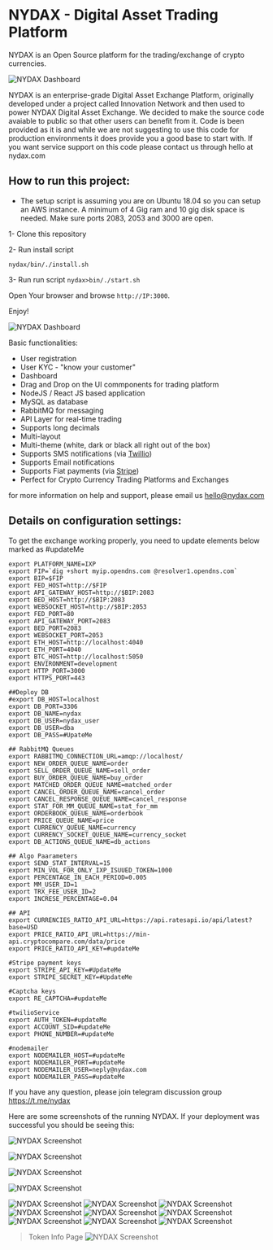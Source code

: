 
NYDAX - Digital Asset Trading Platform
======================================

NYDAX is an Open Source platform for the trading/exchange of crypto currencies.


![NYDAX Dashboard](/images/NYDAX5.png)

NYDAX is an enterprise-grade Digital Asset Exchange Platform, originally developed under a project called Innovation Network and then used to power NYDAX Digital Asset Exchange.
We decided to make the source code avaiable to public so that other users can benefit from it. Code is been provided as it is and while we are not suggesting to use this code for production environments it does provide you a good base to start with.
If you want service support on this code please contact us through hello at nydax.com

How to run this project:
------------------------

- The setup script is assuming you are on Ubuntu 18.04 so you can setup an AWS instance. A minimum of 4 Gig ram and 10 gig disk space is needed. Make sure ports 2083, 2053 and 3000 are open.

1- Clone this repository

2- Run install script

`nydax/bin/./install.sh`

3- Run run script `nydax>bin/./start.sh`

Open Your browser and browse `http://IP:3000`.

Enjoy!


![NYDAX Dashboard](/images/NYDAX13.png)

Basic functionalities:
- User registration
- User KYC - "know your customer"
- Dashboard
- Drag and Drop on the UI commponents for trading platform
- NodeJS / React JS based application 
- MySQL as database
- RabbitMQ for messaging 
- API Layer for real-time trading 
- Supports long decimals
- Multi-layout
- Multi-theme (white, dark or black all right out of the box) 
- Supports SMS notifications (via [Twillio](https://www.twilio.com/)) 
- Supports Email notifications 
- Supports Fiat payments (via [Stripe](https://stripe.com/))
- Perfect for Crypto Currency Trading Platforms and Exchanges 

for more information on help and support, please email us hello@nydax.com


Details on configuration settings:
----------------------------------

To get the exchange working properly, you need to update elements below marked as #updateMe

```
export PLATFORM_NAME=IXP
export FIP=`dig +short myip.opendns.com @resolver1.opendns.com`
export BIP=$FIP
export FED_HOST=http://$FIP
export API_GATEWAY_HOST=http://$BIP:2083
export BED_HOST=http://$BIP:2083
export WEBSOCKET_HOST=http://$BIP:2053
export FED_PORT=80
export API_GATEWAY_PORT=2083
export BED_PORT=2083
export WEBSOCKET_PORT=2053
export ETH_HOST=http://localhost:4040
export ETH_PORT=4040
export BTC_HOST=http://localhost:5050
export ENVIRONMENT=development
export HTTP_PORT=3000
export HTTPS_PORT=443

##Deploy DB
#export DB_HOST=localhost
export DB_PORT=3306
export DB_NAME=nydax
export DB_USER=nydax_user
export DB_USER=dba
export DB_PASS=#UpateMe

## RabbitMQ Queues
export RABBITMQ_CONNECTION_URL=amqp://localhost/
export NEW_ORDER_QUEUE_NAME=order
export SELL_ORDER_QUEUE_NAME=sell_order
export BUY_ORDER_QUEUE_NAME=buy_order
export MATCHED_ORDER_QUEUE_NAME=matched_order
export CANCEL_ORDER_QUEUE_NAME=cancel_order
export CANCEL_RESPONSE_QUEUE_NAME=cancel_response
export STAT_FOR_MM_QUEUE_NAME=stat_for_mm
export ORDERBOOK_QUEUE_NAME=orderbook
export PRICE_QUEUE_NAME=price
export CURRENCY_QUEUE_NAME=currency
export CURRENCY_SOCKET_QUEUE_NAME=currency_socket
export DB_ACTIONS_QUEUE_NAME=db_actions

## Algo Paarameters
export SEND_STAT_INTERVAL=15
export MIN_VOL_FOR_ONLY_IXP_ISUUED_TOKEN=1000
export PERCENTAGE_IN_EACH_PERIOD=0.005
export MM_USER_ID=1
export TRX_FEE_USER_ID=2
export INCRESE_PERCENTAGE=0.04

## API
export CURRENCIES_RATIO_API_URL=https://api.ratesapi.io/api/latest?base=USD
export PRICE_RATIO_API_URL=https://min-api.cryptocompare.com/data/price
export PRICE_RATIO_API_KEY=#updateMe

#Stripe payment keys
export STRIPE_API_KEY=#UpdateMe
export STRIPE_SECRET_KEY=#UpdateMe

#Captcha keys
export RE_CAPTCHA=#updateMe

#twilioService
export AUTH_TOKEN=#updateMe
export ACCOUNT_SID=#updateMe
export PHONE_NUMBER=#updateMe

#nodemailer
export NODEMAILER_HOST=#updateMe
export NODEMAILER_PORT=#updateMe
export NODEMAILER_USER=neply@nydax.com
export NODEMAILER_PASS=#updateMe
```

If you have any question, please join telegram discussion group   https://t.me/nydax


Here are some screenshots of the running NYDAX. If your deployment was successful you should be seeing this:

![NYDAX Screenshot](/images/NYDAX1.png)

![NYDAX Screenshot](/images/NYDAX2.png)

![NYDAX Screenshot](/images/NYDAX3.png)

![NYDAX Screenshot](/images/NYDAX4.png)

![NYDAX Screenshot](/images/NYDAX5.png)
![NYDAX Screenshot](/images/NYDAX6.png)
![NYDAX Screenshot](/images/NYDAX7.png)
![NYDAX Screenshot](/images/NYDAX8.png)
![NYDAX Screenshot](/images/NYDAX9.png)
![NYDAX Screenshot](/images/NYDAX10.png)
![NYDAX Screenshot](/images/NYDAX11.png)
![NYDAX Screenshot](/images/NYDAX12.png)
![NYDAX Screenshot](/images/NYDAX13.png)
>Token Info Page
![NYDAX Screenshot](/images/NYDAX14.png)

